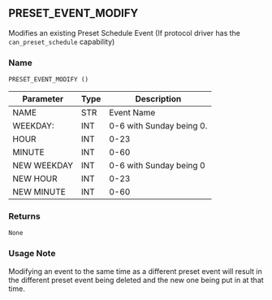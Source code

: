 ## PRESET\_EVENT\_MODIFY

Modifies an existing Preset Schedule Event (If protocol driver has the `can_preset_schedule` capability)


### Name

`PRESET_EVENT_MODIFY ()`


| Parameter   | Type | Description              |
| ----------- | ---- | ------------------------ |
| NAME        | STR  | Event Name               |
| WEEKDAY:    | INT  | 0-6 with Sunday being 0. |
| HOUR        | INT  | 0-23                     |
| MINUTE      | INT  | 0-60                     |
| NEW WEEKDAY | INT  | 0-6 with Sunday being 0  |
| NEW HOUR    | INT  | 0-23                     |
| NEW MINUTE  | INT  | 0-60                     |


### Returns

`None`


### Usage Note

Modifying an event to the same time as a different preset event will result in the different preset event being deleted and the new one being put in at that time.


